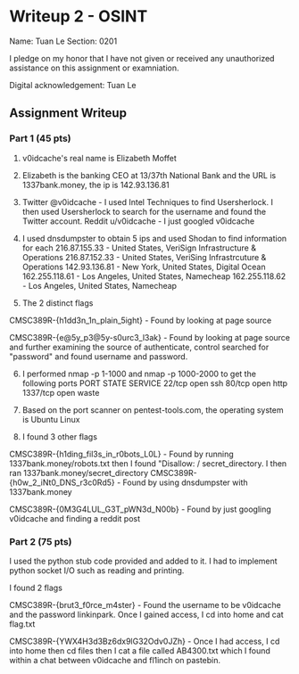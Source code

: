 # Writeup 2 - OSINT

Name: Tuan Le
Section: 0201

I pledge on my honor that I have not given or received any unauthorized assistance on this assignment or examniation.

Digital acknowledgement: Tuan Le

## Assignment Writeup

### Part 1 (45 pts)

1. v0idcache's real name is Elizabeth Moffet

2. Elizabeth is the banking CEO at 13/37th National Bank and the URL is 
1337bank.money, the ip is 142.93.136.81

3. Twitter @v0idcache - I used Intel Techniques to find Usersherlock. I then 
used Usersherlock to search for the username and found the Twitter account.
Reddit u/v0idcache - I just googled v0idcache

4. I used dnsdumpster to obtain 5 ips and used Shodan to find information for each
216.87.155.33 - United States, VeriSign Infrastructure & Operations
216.87.152.33 - United States, VeriSing Infrastrcuture & Operations
142.93.136.81 - New York, United States, Digital Ocean
162.255.118.61 - Los Angeles, United States, Namecheap
162.255.118.62 - Los Angeles, United States, Namecheap

5. The 2 distinct flags

CMSC389R-{h1dd3n_1n_plain_5ight} - Found by looking at page source

CMSC389R-{e@5y_p3@5y-s0urc3_l3ak} - Found by looking at page source and further
examining the source of authenticate, control searched for "password" and found
username and password.

6. I performed nmap -p 1-1000 and nmap -p 1000-2000 to get the following ports
PORT      STATE  SERVICE
22/tcp    open   ssh
80/tcp    open   http
1337/tcp  open   waste

7. Based on the port scanner on pentest-tools.com, the operating system is
Ubuntu Linux

8. I found 3 other flags

CMSC389R-{h1ding_fil3s_in_r0bots_L0L} - Found by running 1337bank.money/robots.txt
then I found "Disallow: / secret_directory. I then ran 1337bank.money/secret_directory
CMSC389R-{h0w_2_iNt0_DNS_r3c0Rd5} - Found by using dnsdumpster with 1337bank.money

CMSC389R-{0M3G4LUL_G3T_pWN3d_N00b} - Found by just googling v0idcache and finding a
reddit post 

### Part 2 (75 pts)

I used the python stub code provided and added to it. I had to implement python
socket I/O such as reading and printing.

I found 2 flags

CMSC389R-{brut3_f0rce_m4ster} - Found the username to be v0idcache and the password
linkinpark. Once I gained access, I cd into home and cat flag.txt

CMSC389R-{YWX4H3d3Bz6dx9lG32Odv0JZh} - Once I had access, I cd into home then cd
files then I cat a file called AB4300.txt which I found within a chat between 
v0idcache and fl1inch on pastebin.
